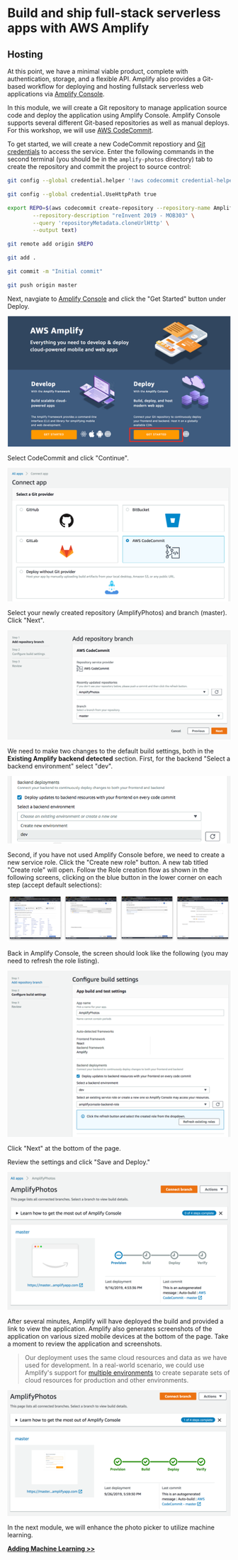 # Build and ship full-stack serverless apps with AWS Amplify

## Hosting

At this point, we have a minimal viable product, complete with authentication, storage, and a flexible API. Amplify also provides a Git-based workflow for deploying and hosting fullstack serverless web applications via [Amplify Console](https://aws.amazon.com/amplify/console/).

In this module, we will create a Git repository to manage application source code and deploy the application using Amplify Console. Amplify Console supports several different Git-based repositories as well as manual deploys. For this workshop, we will use [AWS CodeCommit](https://aws.amazon.com/codecommit/).

To get started, we will create a new CodeCommit repostiory and [Git credentials](https://aws.amazon.com/blogs/devops/introducing-git-credentials-a-simple-way-to-connect-to-aws-codecommit-repositories-using-a-static-user-name-and-password/) to access the service. Enter the following commands in the second terminal (you should be in the `amplify-photos` directory) tab to create the repository and commit the project to source control:

``` bash
git config --global credential.helper '!aws codecommit credential-helper $@'
```

```bash
git config --global credential.UseHttpPath true
```

```bash
export REPO=$(aws codecommit create-repository --repository-name AmplifyPhotos \
        --repository-description "reInvent 2019 - MOB303" \
        --query 'repositoryMetadata.cloneUrlHttp' \
        --output text)
```

```bash
git remote add origin $REPO
```

```bash
git add .
```

```bash
git commit -m "Initial commit"
```

```bash
git push origin master
```

Next, navgiate to [Amplify Console](https://console.aws.amazon.com/amplify/home) and click the "Get Started" button under Deploy.

![Get Started](./images/1_amplify_console_get_started.png)

Select CodeCommit and click "Continue".

![Pick Repository](./images/2_select_codecommit_repo.png)

Select your newly created repository (AmplifyPhotos) and branch (master). Click "Next".

![Add Branch](./images/3_select_repository.png)

We need to make two changes to the default build settings, both in the __Existing Amplify backend detected__ section. First, for the backend "Select a backend environment" select "dev".

![Create Amplify Service Role](./images/4_select_dev_backend.png)

Second, if you have not used Amplify Console before, we need to create a new service role. Click the "Create new role" button. A new tab titled "Create role" will open. Follow the Role creation flow as shown in the following screens, clicking on the blue button in the lower corner on each step (accept default selections):

![Create Amplify Service Role](./images/4_create_role_iam_flow.png)

Back in Amplify Console, the screen should look like the following (you may need to refresh the role listing).

![Configure Build](./images/5_configure_build.png)

Click "Next" at the bottom of the page.

Review the settings and click "Save and Deploy."

![Configure Build](./images/7_build_in_progress.png)

After several minutes, Amplify will have deployed the build and provided a link to view the application. Amplify also generates screenshots of the application on various sized mobile devices at the bottom of the page. Take a moment to review the application and screenshots.

> Our deployment uses the same cloud resources and data as we have used for development. In a real-world scenario, we could use Amplify's support for [multiple environments](https://aws.amazon.com/blogs/mobile/amplify-adds-support-for-multiple-environments-custom-resolvers-larger-data-models-and-iam-roles-including-mfa/) to create separate sets of cloud resources for production and other environments.

![Deployed Application](./images/8_finished_deploy.png)

In the next module, we will enhance the photo picker to utilize machine learning.

**[Adding Machine Learning >>](../6_MachineLearning)**
